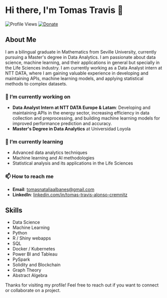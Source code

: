 # Hi there, I'm Tomas Travis 👋

![Profile Views](https://komarev.com/ghpvc/?username=tomastravis&color=blue)
[![Donate](https://img.shields.io/badge/Donate-PayPal-green.svg)](https://paypal.me/tomaselgrande?country.x=ES&locale.x=es_ES)


## About Me

I am a bilingual graduate in Mathematics from Seville University, currently pursuing a Master's degree in Data Analytics. I am passionate about data science, machine learning, and their applications in general but specially in the Life Sciences industry. I am currently working as a Data Analyst intern at NTT DATA, where I am gaining valuable experience in developing and maintaining APIs, machine learning models, and applying statistical methods to complex datasets.

### 🔭 I’m currently working on

- **Data Analyst Intern at NTT DATA Europe & Latam**: Developing and maintaining APIs in the energy sector, increasing efficiency in data collection and preprocessing, and building machine learning models for improved performance prediction and accuracy.
- **Master's Degree in Data Analytics** at Universidad Loyola

### 🌱 I’m currently learning

- Advanced data analytics techniques
- Machine learning and AI methodologies
- Statistical analysis and its applications in the Life Sciences

### 📫 How to reach me

- **Email**: [tomasnataliaalbanes@gmail.com](mailto:tomasnataliaalbanes@gmail.com)
- **LinkedIn**: [linkedin.com/in/tomas-travis-alonso-cremnitz](https://www.linkedin.com/in/tomas-travis-alonso-cremnitz)


## Skills

- Data Science
- Machine Learning
- Python
- R / Shiny webapps
- SQL
- Docker / Kubernetes
- Power BI and Tableau 
- PySpark
- Solidity and Blockchain
- Graph Theory
- Abstract Algebra

Thanks for visiting my profile! Feel free to reach out if you want to connect or collaborate on a project.
